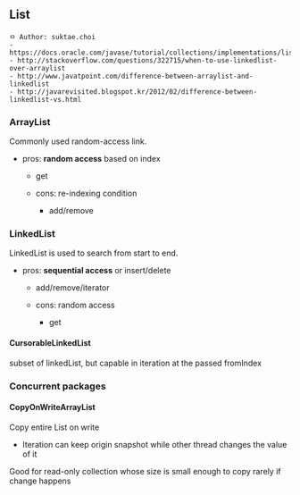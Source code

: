 ## List

```
ㅁ Author: suktae.choi
- https://docs.oracle.com/javase/tutorial/collections/implementations/list.html
- http://stackoverflow.com/questions/322715/when-to-use-linkedlist-over-arraylist
- http://www.javatpoint.com/difference-between-arraylist-and-linkedlist
- http://javarevisited.blogspot.kr/2012/02/difference-between-linkedlist-vs.html
```

### ArrayList

Commonly used random-access link.

- pros: **random access** based on index
    - get
  - cons: re-indexing condition

      - add/remove

### LinkedList

LinkedList is used to search from start to end.

- pros: **sequential access** or insert/delete
    - add/remove/iterator
  - cons: random access

      - get

#### CursorableLinkedList

subset of linkedList, but capable in iteration at the passed fromIndex

### Concurrent packages
#### CopyOnWriteArrayList

Copy entire List on write
  - Iteration can keep origin snapshot while other thread changes the value of it

Good for read-only collection whose size is small enough to copy rarely if change happens
